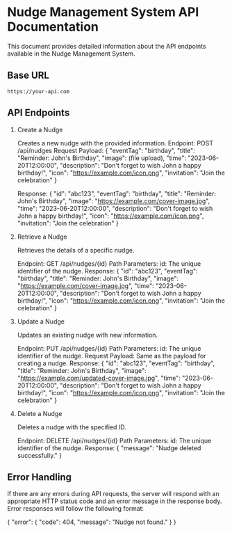 # Nudge Management System API Documentation

This document provides detailed information about the API endpoints available in the Nudge Management System.

## Base URL
    https://your-api.com

## API Endpoints

1. Create a Nudge

    Creates a new nudge with the provided information.
    Endpoint: POST /api/nudges
    Request Payload:
    {
        "eventTag": "birthday",
        "title": "Reminder: John's Birthday",
        "image": (file upload),
        "time": "2023-06-20T12:00:00",
        "description": "Don't forget to wish John a happy birthday!",
        "icon": "https://example.com/icon.png",
        "invitation": "Join the celebration"
    }

    Response:
    {
        "id": "abc123",
        "eventTag": "birthday",
        "title": "Reminder: John's Birthday",
        "image": "https://example.com/cover-image.jpg",
        "time": "2023-06-20T12:00:00",
        "description": "Don't forget to wish John a happy birthday!",
        "icon": "https://example.com/icon.png",
        "invitation": "Join the celebration"
    }

2. Retrieve a Nudge

    Retrieves the details of a specific nudge.

    Endpoint: GET /api/nudges/{id}
    Path Parameters:
        id: The unique identifier of the nudge.
    Response:
    {
        "id": "abc123",
        "eventTag": "birthday",
        "title": "Reminder: John's Birthday",
        "image": "https://example.com/cover-image.jpg",
        "time": "2023-06-20T12:00:00",
        "description": "Don't forget to wish John a happy birthday!",
        "icon": "https://example.com/icon.png",
        "invitation": "Join the celebration"
    }

3. Update a Nudge

    Updates an existing nudge with new information.

    Endpoint: PUT /api/nudges/{id}
    Path Parameters:
        id: The unique identifier of the nudge.
    Request Payload: Same as the payload for creating a nudge.
    Response:
    {
        "id": "abc123",
        "eventTag": "birthday",
        "title": "Reminder: John's Birthday",
        "image": "https://example.com/updated-cover-image.jpg",
        "time": "2023-06-20T12:00:00",
        "description": "Don't forget to wish John a happy birthday!",
        "icon": "https://example.com/icon.png",
        "invitation": "Join the celebration"
    }

4. Delete a Nudge
    
    Deletes a nudge with the specified ID.

    Endpoint: DELETE /api/nudges/{id}
    Path Parameters:
        id: The unique identifier of the nudge.
    Response:
    {
        "message": "Nudge deleted successfully."
    }

## Error Handling

If there are any errors during API requests, the server will respond with an appropriate HTTP status code and an error message in the response body. Error responses will follow the following format:

{
  "error": {
    "code": 404,
    "message": "Nudge not found."
  }
}